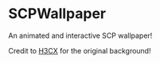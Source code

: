 # SCPWallpaper

An animated and interactive SCP wallpaper!

Credit to [H3CX](https://www.reddit.com/r/SCP/comments/3krgpc/i_made_some_scp_wallpapers/) for the original background!
